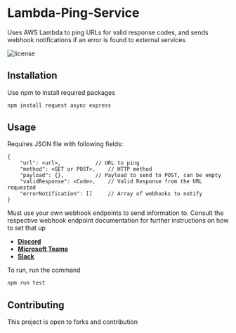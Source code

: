 # Lambda-Ping-Service
Uses AWS Lambda to ping URLs for valid response codes, and sends webhook notifications if an error is found to external services

![license](https://img.shields.io/github/license/nster98/Lambda-Ping-Service?style=flat-square)

## Installation
Use npm to install required packages
```bash
npm install request async express
```
## Usage
Requires JSON file with following fields:
```
{
	"url": <url>, 			// URL to ping
	"method": <GET or POST>, 	// HTTP method
	"payload": {},			// Payload to send to POST, can be empty
	"validResponse": <Code>,	// Valid Response from the URL requested
	"errorNotification": []		// Array of webhooks to notify
}
```
Must use your own webhook endpoints to send information to. Consult the respective webhook endpoint documentation for further instructions on how to set that up

* [**Discord**](https://discord.com/developers/docs/resources/webhook)
* [**Microsoft Teams**](https://docs.microsoft.com/en-us/microsoftteams/platform/webhooks-and-connectors/how-to/connectors-using)
* [**Slack**](https://api.slack.com/messaging/webhooks)

To run, run the command
```bash
npm run test
```

## Contributing
This project is open to forks and contribution
